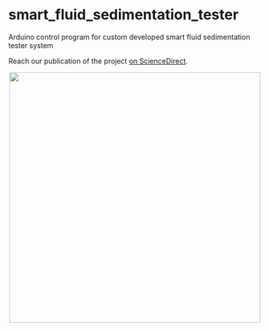 # smart_fluid_sedimentation_tester

Arduino control program for custom developed smart fluid sedimentation tester system

Reach our publication of the project [on ScienceDirect](https://www.sciencedirect.com/science/article/pii/S0167732223018536).


<p align="center">
  <img src="https://ars.els-cdn.com/content/image/1-s2.0-S0167732223018536-gr002.jpg" width="500"/>
</p>
